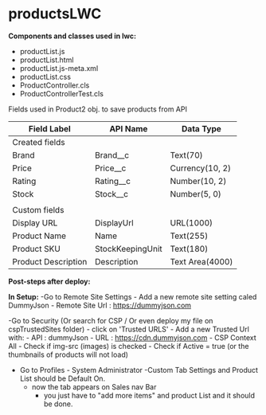 # productsLWC
**Components and classes used in lwc:**
 - productList.js
 - productList.html
 - productList.js-meta.xml
 - productList.css
 - ProductController.cls
 - ProductControllerTest.cls

Fields used in Product2 obj. to save products from API

| Field Label          | API Name              | Data Type           |
|----------------------|-----------------------|---------------------|
|   Created fields     |		       |		     |
| Brand                | Brand__c              | Text(70)            |
| Price                | Price__c              | Currency(10, 2)     |
| Rating               | Rating__c             | Number(10, 2)       |
| Stock 	       | Stock__c	       |Number(5, 0)  	     |
|		       |		       |		     |
|    Custom fields     |               	       |                     |
| Display URL          | DisplayUrl            | URL(1000)           |
| Product Name         | Name                  | Text(255)           |
| Product SKU          | StockKeepingUnit      | Text(180)           |
| Product Description  | Description           | Text Area(4000)     |

**Post-steps after deploy:**

**In Setup:**
-Go to Remote Site Settings 
	- Add a new remote site setting caled DummyJson
	- Remote Site Url : https://dummyjson.com
	
-Go to Security (Or search for CSP / Or even deploy my file on cspTrustedSites folder)
	- click on 'Trusted URLS'
	- Add a new Trusted Url with:
		- API : dummyJson 
		- URL : https://cdn.dummyjson.com 
		- CSP Context All
		- Check if img-src (images) is checked 
		- Check if Active = true
	(or the thumbnails of products will not load)

- Go to Profiles - System Administrator 
	-Custom Tab Settings and Product List should be Default On.
	- now the tab appears on Sales nav Bar
        - you just have to "add more items" and product List and it should be done.
